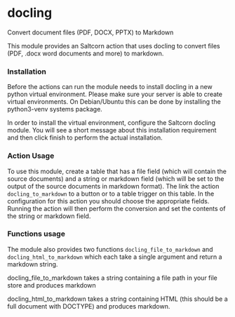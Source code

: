 # docling
Convert document files (PDF, DOCX, PPTX) to Markdown

This module provides an Saltcorn action that uses docling to convert files (PDF, .docx word documents and more) to markdown. 

### Installation

Before the actions can run the module needs to install docling in a new python virtual environment. Please make sure your server is able to create virtual environments. On Debian/Ubuntu this can be done by installing the python3-venv systems package. 

In order to install the virtual environment, configure the Saltcorn docling module. You will see a short message about this installation requirement and then click finish to perform the actual installation. 

### Action Usage

To use this module, create a table that has a file field (which will contain the source documents) and a string or markdown field (which will be set to the output of the source documents in markdown format). The link the action `docling_to_markdown` to a button or to a table trigger on this table. In the configuration for this action you should choose the appropriate fields. Running the action will then perform the conversion and set the contents of the string or markdown field.

### Functions usage

The module also provides two functions `docling_file_to_markdown` and `docling_html_to_markdown` which each take a single argument and return a markdown string.

docling_file_to_markdown takes a string containing a file path in your file store and produces markdown

docling_html_to_markdown takes a string containing HTML (this should be a full document with DOCTYPE) and produces markdown.